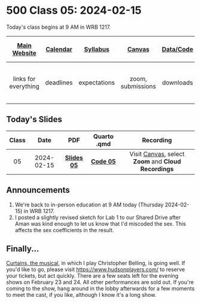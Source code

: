 # 500 Class 05: 2024-02-15

Today's class begins at 9 AM in WRB 1217.

[Main Website](https://thomaselove.github.io/500-2024/) | [Calendar](https://thomaselove.github.io/500-2024/calendar.html) | [Syllabus](https://thomaselove.github.io/500-syllabus-2024) | [Canvas](https://canvas.case.edu) | [Data/Code](https://github.com/THOMASELOVE/500-data) |  [Sources](https://github.com/THOMASELOVE/500-sources) | For help, email
:-----------: | :--------------: | :----------: | :---------: | :-------------: | :------: | :-----------: 
links for everything | deadlines | expectations | zoom, submissions | downloads | to read | `500-help` at `case` dot `edu`

## Today's Slides

Class | Date | PDF | Quarto .qmd | Recording
:---: | :--------: | :------: | :------: | :-------------:
05 | 2024-02-15 | **[Slides 05](https://github.com/THOMASELOVE/500-slides-2024/blob/main/500_slides05.pdf)** | **[Code 05](https://github.com/THOMASELOVE/500-slides-2024/blob/main/500_slides05.qmd)** | Visit [Canvas](https://canvas.case.edu/), select **Zoom** and **Cloud Recordings**

## Announcements

1. We're back to in-person education at 9 AM today (Thursday 2024-02-15) in WRB 1217.
2. I posted a slightly revised sketch for Lab 1 to our Shared Drive after Aman was kind enough to let us know that I'd miscoded the sex. This affects the sex coefficients in the result.

## Finally...

[Curtains, the musical](https://www.hudsonplayers.com/now-playing), in which I play Christopher Belling, is going well. If you'd like to go, please visit <https://www.hudsonplayers.com/> to reserve your tickets, but act quickly. There are a few seats left for the evening shows on February 23 and 24. All other performances are sold out. If you're coming to the show, hang around in the lobby afterwards for a few moments to meet the cast, if you like, although I know it's a long show.

